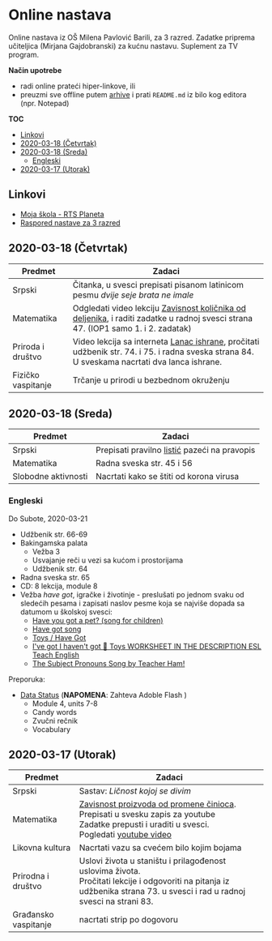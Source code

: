 <!-- omit in toc -->
# Online nastava 

Online nastava iz OŠ Milena Pavlović Barili, za 3 razred. Zadatke priprema učiteljica (Mirjana Gajdobranski) za kućnu nastavu. Suplement za TV program.

**Način upotrebe**

- radi online prateći hiper-linkove, ili
- preuzmi sve offline putem [arhive](https://github.com/majkinetor/online-nastava/archive/master.zip) i prati `README.md` iz bilo kog editora (npr. Notepad)

**TOC**

- [Linkovi](#linkovi)
- [2020-03-18 (Četvrtak)](#2020-03-18-%c4%8cetvrtak)
- [2020-03-18 (Sreda)](#2020-03-18-sreda)
  - [Engleski](#engleski)
- [2020-03-17 (Utorak)](#2020-03-17-utorak)

## Linkovi

- [Moja škola - RTS Planeta](https://rtsplaneta.rs/video/list/category/524/3-razred)
- [Raspored nastave za 3 razred](https://www.rasporednastave.gov.rs/iii-razred.php)


## 2020-03-18 (Četvrtak)


|      Predmet       |                                                                      Zadaci                                                                       |
| ------------------ | ------------------------------------------------------------------------------------------------------------------------------------------------- |
| Srpski             | Čitanka, u svesci prepisati  pisanom latinicom pesmu *dvije seje brata ne imale*                                                                  |
| Matematika         | Odgledati video lekciju [Zavisnost količnika od deljenika], i raditi zadatke u radnoj svesci strana 47. (IOP1 samo 1. i 2. zadatak)                                 |
| Priroda i društvo  | Video lekcija sa interneta [Lanac ishrane], pročitati udžbenik str. 74. i 75. i radna sveska strana 84.<br>U sveskama nacrtati dva lanca ishrane. |
| Fizičko vaspitanje | Trčanje u prirodi u bezbednom okruženju                                                                                                           |

[Lanac ishrane]: https://www.youtube.com/watch?v=zeU3NbSRLtE&feature=youtu.be
[Zavisnost količnika od deljenika]: https://www.youtube.com/watch?v=MN_255T_fMc

## 2020-03-18 (Sreda)

|       Predmet       |                                         Zadaci                                          |
| ------------------- | --------------------------------------------------------------------------------------- |
| Srpski              | Prepisati pravilno [listić](a/srp/jadransko_more.jpg) pazeći na pravopis                |
| Matematika          | Radna sveska str. 45 i 56                                                               |
| Slobodne aktivnosti | Nacrtati kako se štiti od korona virusa                                                 |

### Engleski

Do Subote, 2020-03-21

- Udžbenik str. 66-69 
- Bakingamska palata 
    - Vežba 3
    - Usvajanje reči u vezi sa kućom i prostorijama 
    - Udžbenik str. 64
- Radna sveska str. 65
- CD: 8 lekcija, module 8
- Vežba *have got*, igračke i životinje - preslušati po jednom svaku od sledećih pesama i zapisati naslov pesme koja se najviše dopada sa datumom u školskoj svesci:
    - [Have you got a pet? (song for children)](https://www.youtube.com/watch?v=6qh_qTOgkhY&feature=youtu.be)
    - [Have got song](https://www.youtube.com/watch?v=zxl7RXsnDA4&feature=youtu.be)
    - [Toys / Have Got](https://www.youtube.com/watch?v=qAFZU1qliJI&feature=youtu.be)
    - [I've got I haven't got 🙂 Toys WORKSHEET IN THE DESCRIPTION ESL Teach English](https://www.youtube.com/watch?v=ibTiIaI6KsE&feature=youtu.be)
    - [The Subject Pronouns Song by Teacher Ham!](https://www.youtube.com/watch?v=9BmvvC9qe2s&feature=youtu.be)

Preporuka:

- [Data Status](https://www.mmpublications.com/Serbia/) (**NAPOMENA**: Zahteva Adoble Flash )
    - Module 4, units 7-8  
    - Candy words
    - Zvučni rečnik
    - Vocabulary

## 2020-03-17 (Utorak)

|       Predmet        |                                                                                   Zadaci                                                                                    |
| -------------------- | --------------------------------------------------------------------------------------------------------------------------------------------------------------------------- |
| Srpski               | Sastav: *Ličnost kojoj se divim*                                                                                                                                            |
| Matematika           | [Zavisnost proizvoda od promene činioca](a/mat/zavisnost-proizvoda-od-cinilaca.jpg).<br>Prepisati u svesku zapis za youtube<br> Zadatke prepusti i uraditi u svesci. <br> Pogledati [youtube video](https://www.youtube.com/watch?v=94lh6Le_Dmc&feature=youtu.be)                                                   |
| Likovna kultura      | Nacrtati vazu sa cvećem bilo kojim bojama                                                                                                                                   |
| Prirodna i društvo   | Uslovi života u staništu i prilagođenost uslovima života.<br>Pročitati lekcije i odgovoriti na pitanja iz udžbenika strana 73. u svesci i rad u radnoj svesci na strani 83. |
| Građansko vaspitanje | nacrtati strip po dogovoru                                                                                                                                                  |
